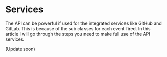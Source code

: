 # Services
The API can be powerful if used for the integrated services like GitHub and GitLab. This is because of the sub classes for each event fired. In this article I will go through the steps you need to make full use of the API services.

(Update soon)
